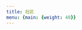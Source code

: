 ```yaml
---
title: 社区
menu: {main: {weight: 40}}
---
```


<!--add blocks of content here to add more sections to the community page -->

